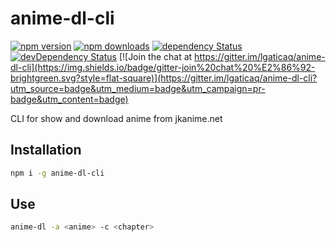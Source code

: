 # anime-dl-cli

[![npm version](https://img.shields.io/npm/v/anime-dl-cli.svg?style=flat-square)](https://www.npmjs.com/package/anime-dl-cli)
[![npm downloads](https://img.shields.io/npm/dm/anime-dl-cli.svg?style=flat-square)](https://www.npmjs.com/package/anime-dl-cli)
[![dependency Status](https://img.shields.io/david/lgaticaq/anime-dl-cli.svg?style=flat-square)](https://david-dm.org/lgaticaq/anime-dl-cli#info=dependencies)
[![devDependency Status](https://img.shields.io/david/dev/lgaticaq/anime-dl-cli.svg?style=flat-square)](https://david-dm.org/lgaticaq/anime-dl-cli#info=devDependencies)
[![Join the chat at https://gitter.im/lgaticaq/anime-dl-cli](https://img.shields.io/badge/gitter-join%20chat%20%E2%86%92-brightgreen.svg?style=flat-square)](https://gitter.im/lgaticaq/anime-dl-cli?utm_source=badge&utm_medium=badge&utm_campaign=pr-badge&utm_content=badge)

CLI for show and download anime from jkanime.net

## Installation

```bash
npm i -g anime-dl-cli
```

## Use

```bash
anime-dl -a <anime> -c <chapter>
```
